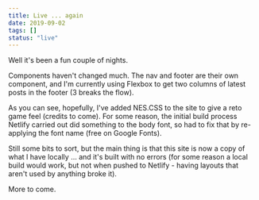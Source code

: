 ```yaml
---
title: Live ... again
date: 2019-09-02
tags: []
status: "live"
---
```

Well it's been a fun couple of nights.

Components haven't changed much. The nav and footer are their own component, and I'm currently using Flexbox to get two columns of latest posts in the footer (3 breaks the flow).

As you can see, hopefully, I've added NES.CSS to the site to give a reto game feel (credits to come). For some reason, the initial build process Netlify carried out did something to the body font, so had to fix that by re-applying the font name (free on Google Fonts).

Still some bits to sort, but the main thing is that this site is now a copy of what I have locally ... and it's built with no errors (for some reason a local build would work, but not when pushed to Netlify - having layouts that aren't used by anything broke it).

More to come.